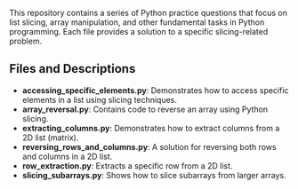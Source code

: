 This repository contains a series of Python practice questions that focus on list slicing, array manipulation, and other fundamental tasks in Python programming. Each file provides a solution to a specific slicing-related problem.

## Files and Descriptions

- **accessing_specific_elements.py**: Demonstrates how to access specific elements in a list using slicing techniques.
- **array_reversal.py**: Contains code to reverse an array using Python slicing.
- **extracting_columns.py**: Demonstrates how to extract columns from a 2D list (matrix).
- **reversing_rows_and_columns.py**: A solution for reversing both rows and columns in a 2D list.
- **row_extraction.py**: Extracts a specific row from a 2D list.
- **slicing_subarrays.py**: Shows how to slice subarrays from larger arrays.
